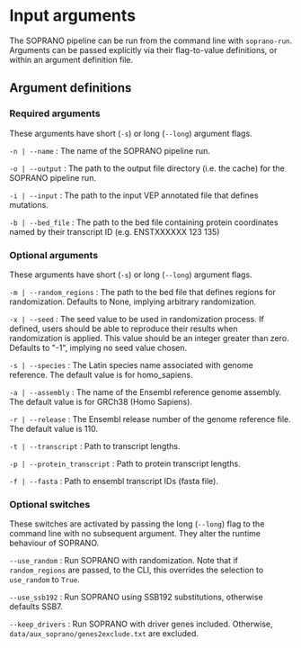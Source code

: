 # Input arguments

The SOPRANO pipeline can be run from the command line with
`soprano-run`. Arguments can be passed explicitly via their
flag-to-value definitions, or within an argument definition file.

## Argument definitions

### Required arguments

These arguments have short (`-s`) or long (`--long`) argument flags.

`-n | --name`
:   The name of the SOPRANO pipeline run.

`-o | --output`
:   The path to the output file directory (i.e. the cache) for the SOPRANO
pipeline run.

`-i | --input`
:   The path to the input VEP annotated file that defines mutations.

`-b | --bed_file`
:   The path to the bed file containing protein coordinates named by their
transcript ID (e.g. ENSTXXXXXX 123 135)

### Optional arguments

These arguments have short (`-s`) or long (`--long`) argument flags.

`-m | --random_regions`
:   The path to the bed file that defines regions for randomization.
Defaults to None, implying arbitrary randomization.

`-x | --seed`
:   The seed value to be used in randomization process. If defined, users
should be able to reproduce their results when randomization is applied.
This value should be an integer greater than zero. Defaults to "-1",
implying no seed value chosen.

`-s | --species`
:   The Latin species name associated with genome reference. The default value
is for homo_sapiens.

`-a | --assembly`
:   The name of the Ensembl reference genome assembly. The default value is for
GRCh38 (Homo Sapiens).

`-r | --release`
: The Ensembl release number of the genome reference
file. The default value is 110.

`-t | --transcript`
:   Path to transcript lengths.

`-p | --protein_transcript`
:   Path to protein transcript lengths.

`-f | --fasta`
:   Path to ensembl transcript IDs (fasta file).

### Optional switches

These switches are activated by passing the long (`--long`) flag to the command
line with no subsequent argument. They alter the runtime behaviour of SOPRANO.

`--use_random`
:   Run SOPRANO with randomization. Note that if `random_regions` are passed,
to the CLI, this overrides the selection to `use_random` to `True`.

`--use_ssb192`
:   Run SOPRANO using SSB192 substitutions, otherwise defaults SSB7.

`--keep_drivers`
:   Run SOPRANO with driver genes included. Otherwise,
`data/aux_soprano/genes2exclude.txt` are excluded.
